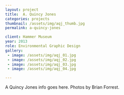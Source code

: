 ```yaml
---
layout: project
title:  A. Quincy Jones
categories: projects
thumbnail: /assets/img/aqj_thumb.jpg
permalink: a-quincy-jones

client: Hammer Museum
year: 2013
role: Environmental Graphic Design
gallery:
 - image: /assets/img/aqj_01.jpg
 - image: /assets/img/aqj_02.jpg
 - image: /assets/img/aqj_03.jpg
 - image: /assets/img/aqj_04.jpg

---
```


A Quincy Jones info goes here. Photos by Brian Forrest.